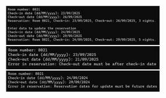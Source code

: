 <img src="https://github.com/hiranjc/Exceptions-2/blob/main/readme1.png" width="420" />
<img src="https://github.com/hiranjc/Exceptions-2/blob/main/readme2.png" width="420" />
<img src="https://github.com/hiranjc/Exceptions-2/blob/main/readme3.png" width="420" />
